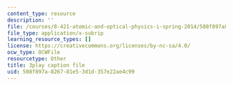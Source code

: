 ```yaml
---
content_type: resource
description: ''
file: /courses/8-421-atomic-and-optical-physics-i-spring-2014/508f897a826781e53d1d357e22ae4c99_MVOJloovd18.srt
file_type: application/x-subrip
learning_resource_types: []
license: https://creativecommons.org/licenses/by-nc-sa/4.0/
ocw_type: OCWFile
resourcetype: Other
title: 3play caption file
uid: 508f897a-8267-81e5-3d1d-357e22ae4c99
---
```

